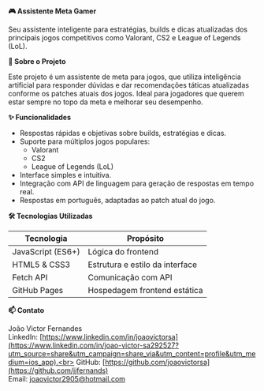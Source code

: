 **🎮 Assistente Meta Gamer**

Seu assistente inteligente para estratégias, builds e dicas atualizadas dos principais jogos competitivos como Valorant, CS2 e League of Legends (LoL).

**🚀 Sobre o Projeto**

Este projeto é um assistente de meta para jogos, que utiliza inteligência artificial para responder dúvidas e dar recomendações táticas atualizadas conforme os patches atuais dos jogos.
Ideal para jogadores que querem estar sempre no topo da meta e melhorar seu desempenho.

**✨ Funcionalidades**

- Respostas rápidas e objetivas sobre builds, estratégias e dicas.
- Suporte para múltiplos jogos populares:
  - Valorant
  - CS2
  - League of Legends (LoL)
- Interface simples e intuitiva.
- Integração com API de linguagem para geração de respostas em tempo real.
- Respostas em português, adaptadas ao patch atual do jogo.

**🛠 Tecnologias Utilizadas**

Tecnologia           | Propósito
---------------------|----------------------------------
JavaScript (ES6+)   | Lógica do frontend
HTML5 & CSS3        | Estrutura e estilo da interface
Fetch API           | Comunicação com API
GitHub Pages        | Hospedagem frontend estática

**📫 Contato**

João Victor Fernandes <br>
LinkedIn: [https://www.linkedin.com/in/joaovictorsa](https://www.linkedin.com/in/joao-victor-sa292527?utm_source=share&utm_campaign=share_via&utm_content=profile&utm_medium=ios_app).<br>
GitHub: [https://github.com/joaovictorsa](https://github.com/jjfernands)<br>
Email: joaovictor2905@hotmail.com
